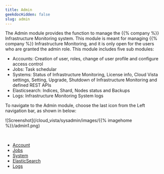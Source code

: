 ```yaml
---
title: Admin
geekdocHidden: false
slug: admin
---
```


The Admin module provides the function to manage the {{% company %}} Infrastructure Monitoring system. This module is meant for managing {{% company %}} Infrastructure Monitoring, and it is only open for the users who are granted the admin role. This module includes five sub modules: 

* Accounts: Creation of user, roles, change of user profile and configure access control
* Jobs: Task schedular
* Systems: Status of Infrastructure Monitoring, License info, Cloud Vista settings, Setting, Upgrade, Shutdown of Infrastructure Monitoring and defined REST APIs
* Elasticsearch: Indices, Shard, Nodes status and Backups
* Logs: Infrastructure Monitoring System logs

To navigate to the Admin module, choose the last icon from the Left navigation bar, as shown in below:

![Screenshot](/cloud_vista/sysadmin/images/{{% imagehome %}}/admin1.png)

&nbsp;

* <a href="/cloud_vista/sysadmin/admin/accounts">Account</a>
* <a href="/cloud_vista/sysadmin/admin/jobs">Jobs</a>
* <a href="/cloud_vista/sysadmin/admin/system">System</a>
* <a href="/cloud_vista/sysadmin/admin/elasticsearch">ElasticSearch</a>
* <a href="/cloud_vista/sysadmin/admin/logs">Logs</a>
